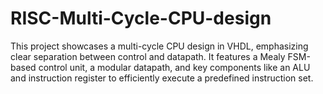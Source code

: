 # RISC-Multi-Cycle-CPU-design
This project showcases a multi-cycle CPU design in VHDL, emphasizing clear separation between control and datapath. It features a Mealy FSM-based control unit, a modular datapath, and key components like an ALU and instruction register to efficiently execute a predefined instruction set.
